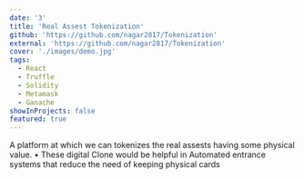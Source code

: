 ```yaml
---
date: '3'
title: 'Real Assest Tokenization'
github: 'https://github.com/nagar2817/Tokenization'
external: 'https://github.com/nagar2817/Tokenization'
cover: './images/demo.jpg'
tags:
  - React
  - Truffle
  - Solidity
  - Metamask
  - Ganache
showInProjects: false
featured: true
---
```


A platform at which we can tokenizes the real assests having some physical
value. • These digital Clone would be helpful in Automated entrance systems that
reduce the need of keeping physical cards
